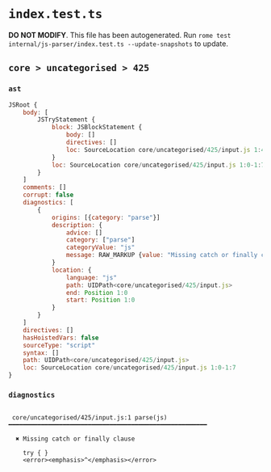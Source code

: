 # `index.test.ts`

**DO NOT MODIFY**. This file has been autogenerated. Run `rome test internal/js-parser/index.test.ts --update-snapshots` to update.

## `core > uncategorised > 425`

### `ast`

```javascript
JSRoot {
	body: [
		JSTryStatement {
			block: JSBlockStatement {
				body: []
				directives: []
				loc: SourceLocation core/uncategorised/425/input.js 1:4-1:7
			}
			loc: SourceLocation core/uncategorised/425/input.js 1:0-1:7
		}
	]
	comments: []
	corrupt: false
	diagnostics: [
		{
			origins: [{category: "parse"}]
			description: {
				advice: []
				category: ["parse"]
				categoryValue: "js"
				message: RAW_MARKUP {value: "Missing catch or finally clause"}
			}
			location: {
				language: "js"
				path: UIDPath<core/uncategorised/425/input.js>
				end: Position 1:0
				start: Position 1:0
			}
		}
	]
	directives: []
	hasHoistedVars: false
	sourceType: "script"
	syntax: []
	path: UIDPath<core/uncategorised/425/input.js>
	loc: SourceLocation core/uncategorised/425/input.js 1:0-1:7
}
```

### `diagnostics`

```

 core/uncategorised/425/input.js:1 parse(js) ━━━━━━━━━━━━━━━━━━━━━━━━━━━━━━━━━━━━━━━━━━━━━━━━━━━━━━━

  ✖ Missing catch or finally clause

    try { }
    <error><emphasis>^</emphasis></error>


```
